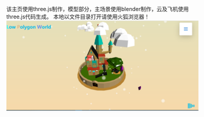 该主页使用three.js制作，模型部分，主场景使用blender制作，云及飞机使用three.js代码生成。
本地以文件目录打开请使用火狐浏览器！
![image](https://github.com/liaozixin/Low-Polygon-webpage/blob/master/img-folder/%E6%BC%94%E7%A4%BA%E6%95%88%E6%9E%9C.png)
